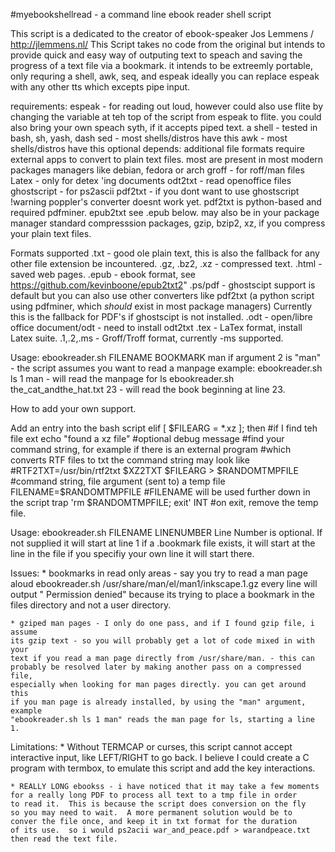 #myebookshellread - a command line ebook reader shell script

This script is a dedicated to the creator of ebook-speaker
Jos Lemmens / http://jlemmens.nl/ This Script takes no code
from the original but intends to provide quick and easy way
of outputing text to speach and saving the progress of a
text file via a bookmark. it intends to be extreemly portable,
only requring a shell, awk, seq, and espeak ideally you can
replace espeak with any other tts which excepts pipe input.

requirements:
	espeak  - for reading out loud, however could also use flite
	          by changing the variable at teh top of the script
			  from espeak to flite.  you could also bring your
			  own speach syth, if it accepts piped text.
	a shell - tested in bash, sh, yash, dash
	sed     - most shells/distros have this
	awk     - most shells/distros  have this
optional depends:
	additional file formats require external apps to convert
	to plain text files.  most are present in most modern 
	packages managers like debian, fedora or arch
	groff   - for roff/man files
	Latex   - only for detex 'ing documents
	odt2txt - read openoffice files
	ghostscript - for ps2ascii
	pdf2txt - if you dont want to use ghostscript !warning poppler's
	          converter doesnt work yet.  pdf2txt is python-based
			  and required pdfminer.
	epub2txt  see .epub below. may also be in your package manager
	standard compresssion packages, gzip, bzip2, xz, if you compress
	your plain text files.
	

Formats supported
	.txt           - good ole plain text, this is also the 
	                 fallback for any other file
	                 extension be incountered.
	.gz, .bz2, .xz - compressed text.
	.html          - saved web pages.
	.epub          - ebook format, see https://github.com/kevinboone/epub2txt2"
	.ps/pdf        - ghostscipt support is default
	                 but you can also use other converters like pdf2txt (a python
					 script using pdfminer, which *should* exist in most package
					 managers)  Currently this is the fallback for PDF's if 
					 ghostscipt is not installed.
	.odt           - open/libre office document/odt - need to install odt2txt
	.tex           - LaTex format, install Latex suite.
	.1,.2,.ms      - Groff/Troff format, currently -ms supported.

Usage:
	ebookreader.sh FILENAME BOOKMARK man
	if argument 2 is "man" - the script assumes you want to read a manpage
	example: ebookreader.sh ls 1 man - will read the manpage for ls
	         ebookreader.sh the_cat_andthe_hat.txt 23 - will read the book
			 beginning at line 23.
	
How to add your own support.

Add an entry into the bash script
elif [ $FILEARG = *\.xz ];  then #if I find teh file ext
    echo "found a xz file"       #optional debug message
	#find your command string, for example if there is an external program
	#which converts RTF files to txt the command string may look like 
	#RTF2TXT=/usr/bin/rtf2txt
    $XZ2TXT $FILEARG > $RANDOMTMPFILE  #command string, file argument (sent to) a temp file
    FILENAME=$RANDOMTMPFILE  #FILENAME will be used further down in the script
    trap 'rm $RANDOMTMPFILE; exit' INT  #on exit, remove the temp file.


Usage: ebookreader.sh FILENAME LINENUMBER
	Line Number is optional.  If not supplied it will start at line 1
	if a .bookmark file exists, it will start at the line in the file
	if you specifiy your own line it will start there.

Issues:
	* bookmarks in read only areas - say you try to read a man page aloud
	ebookreader.sh /usr/share/man/el/man1/inkscape.1.gz
	every line will output " Permission denied" because its trying to
	place a bookmark in the files directory and not a user directory.
	
	* gziped man pages - I only do one pass, and if I found gzip file, i assume
	its gzip text - so you will probably get a lot of code mixed in with your
    text if you read a man page directly from /usr/share/man. - this can 
	probably be resolved later by making another pass on a compressed file, 
	especially when looking for man pages directly. you can get around this 
	if you man page is already installed, by using the "man" argument, example 
	"ebookreader.sh ls 1 man" reads the man page for ls, starting a line 1.

Limitations:
	* Without TERMCAP or curses, this script cannot accept interactive
	input, like LEFT/RIGHT to go back.  I believe I could create a C
	program with termbox, to emulate this script and add the key
	interactions.

	* REALLY LONG ebookss - i have noticed that it may take a few moments
	for a really long PDF to process all text to a tmp file in order
	to read it.  This is because the script does conversion on the fly
	so you may need to wait.  A more permanent solution would be to
	conver the file once, and keep it in txt format for the duration
	of its use.  so i would ps2acii war_and_peace.pdf > warandpeace.txt
	then read the text file.
